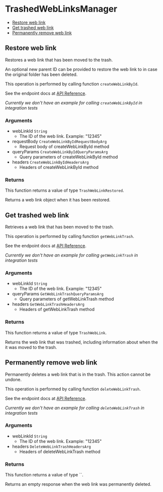# TrashedWebLinksManager


- [Restore web link](#restore-web-link)
- [Get trashed web link](#get-trashed-web-link)
- [Permanently remove web link](#permanently-remove-web-link)

## Restore web link

Restores a web link that has been moved to the trash.

An optional new parent ID can be provided to restore the  web link to in case
the original folder has been deleted.

This operation is performed by calling function `createWebLinkById`.

See the endpoint docs at
[API Reference](https://developer.box.com/reference/post-web-links-id/).

*Currently we don't have an example for calling `createWebLinkById` in integration tests*

### Arguments

- webLinkId `String`
  - The ID of the web link. Example: "12345"
- requestBody `CreateWebLinkByIdRequestBodyArg`
  - Request body of createWebLinkById method
- queryParams `CreateWebLinkByIdQueryParamsArg`
  - Query parameters of createWebLinkById method
- headers `CreateWebLinkByIdHeadersArg`
  - Headers of createWebLinkById method


### Returns

This function returns a value of type `TrashWebLinkRestored`.

Returns a web link object when it has been restored.


## Get trashed web link

Retrieves a web link that has been moved to the trash.

This operation is performed by calling function `getWebLinkTrash`.

See the endpoint docs at
[API Reference](https://developer.box.com/reference/get-web-links-id-trash/).

*Currently we don't have an example for calling `getWebLinkTrash` in integration tests*

### Arguments

- webLinkId `String`
  - The ID of the web link. Example: "12345"
- queryParams `GetWebLinkTrashQueryParamsArg`
  - Query parameters of getWebLinkTrash method
- headers `GetWebLinkTrashHeadersArg`
  - Headers of getWebLinkTrash method


### Returns

This function returns a value of type `TrashWebLink`.

Returns the web link that was trashed,
including information about when the it
was moved to the trash.


## Permanently remove web link

Permanently deletes a web link that is in the trash.
This action cannot be undone.

This operation is performed by calling function `deleteWebLinkTrash`.

See the endpoint docs at
[API Reference](https://developer.box.com/reference/delete-web-links-id-trash/).

*Currently we don't have an example for calling `deleteWebLinkTrash` in integration tests*

### Arguments

- webLinkId `String`
  - The ID of the web link. Example: "12345"
- headers `DeleteWebLinkTrashHeadersArg`
  - Headers of deleteWebLinkTrash method


### Returns

This function returns a value of type ``.

Returns an empty response when the web link was
permanently deleted.


